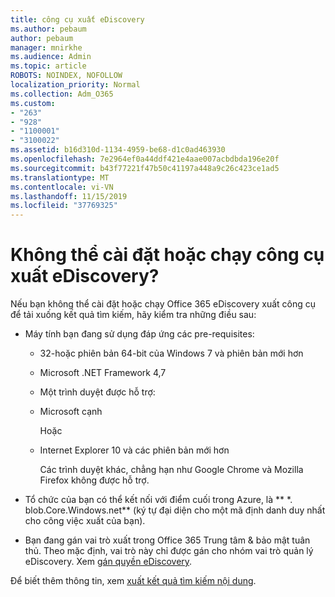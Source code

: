 ```yaml
---
title: công cụ xuất eDiscovery
ms.author: pebaum
author: pebaum
manager: mnirkhe
ms.audience: Admin
ms.topic: article
ROBOTS: NOINDEX, NOFOLLOW
localization_priority: Normal
ms.collection: Adm_O365
ms.custom:
- "263"
- "928"
- "1100001"
- "3100022"
ms.assetid: b16d310d-1134-4959-be68-d1c0ad463930
ms.openlocfilehash: 7e2964ef0a44ddf421e4aae007acbdbda196e20f
ms.sourcegitcommit: b43f77221f47b50c41197a448a9c26c423ce1ad5
ms.translationtype: MT
ms.contentlocale: vi-VN
ms.lasthandoff: 11/15/2019
ms.locfileid: "37769325"
---
```

# <a name="cant-install-or-run-the-ediscovery-export-tool"></a>Không thể cài đặt hoặc chạy công cụ xuất eDiscovery?

Nếu bạn không thể cài đặt hoặc chạy Office 365 eDiscovery xuất công cụ để tải xuống kết quả tìm kiếm, hãy kiểm tra những điều sau:
  
- Máy tính bạn đang sử dụng đáp ứng các pre-requisites:

  - 32-hoặc phiên bản 64-bit của Windows 7 và phiên bản mới hơn

  - Microsoft .NET Framework 4,7

  - Một trình duyệt được hỗ trợ:

  - Microsoft cạnh

    Hoặc

  - Internet Explorer 10 và các phiên bản mới hơn

    Các trình duyệt khác, chẳng hạn như Google Chrome và Mozilla Firefox không được hỗ trợ.

- Tổ chức của bạn có thể kết nối với điểm cuối trong Azure, là ** \*. blob.Core.Windows.net** (ký tự đại diện cho một mã định danh duy nhất cho công việc xuất của bạn).

- Bạn đang gán vai trò xuất trong Office 365 Trung tâm &amp; bảo mật tuân thủ. Theo mặc định, vai trò này chỉ được gán cho nhóm vai trò quản lý eDiscovery. Xem [gán quyền eDiscovery](https://docs.microsoft.com/office365/securitycompliance/assign-ediscovery-permissions).

Để biết thêm thông tin, xem [xuất kết quả tìm kiếm nội dung](https://docs.microsoft.com/office365/securitycompliance/export-search-results).
  